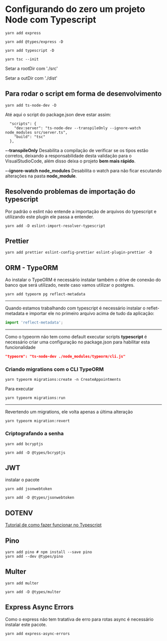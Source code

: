 # Configurando do zero um projeto Node com Typescript

```
yarn add express
```

```
yarn add @types/express -D
```

```
yarn add typescript -D
```

```
yarn tsc --init
```

Setar a rootDir com './src'

Setar a outDir com './dist'

## Para rodar o script em forma de desenvolvimento

```
yarn add ts-node-dev -D
```

Até aqui o script do package.json deve estar assim:

```
  "scripts": {
    "dev:server": "ts-node-dev --transpileOnly --ignore-watch node_modules src/server.ts",
    "build": "tsc"
  },
```

**--transpileOnly**
Desabilita a compilação de verificar se os tipos estão corretos, deixando a responsabilidade desta validação para o VisualStudioCode, além disso deixa o projeto **bem mais rápido**.

**--ignore-watch node_modules**
Desabilita o watch para não ficar escutando alterações na pasta **node_module**.

## Resolvendo problemas de importação do typescript

Por padrão o eslint não entende a importação de arquivos do typescript e utilizando este plugin ele passa a entender.

```
yarn add -D eslint-import-resolver-typescript
```

## Prettier

```shell
yarn add prettier eslint-config-prettier eslint-plugin-prettier -D
```

## ORM - TypeORM

Ao instalar o TypeORM é necessário instalar também o drive de conexão do banco que será utilizado, neste caso vamos utilizar o postgres.

```shell
yarn add typeorm pg reflect-metadata
```

---

Quando estamos trabalhando com typescript é necessário instalar o reflet-metadata e importar ele no primeiro arquivo acima de tudo da aplicação:

```typescript
import 'reflect-metadata';
```
---

Como o typeorm não tem como default executar scripts **typescript** é necessário criar uma configuração no package.json para habilitar esta funcionalidade

```json
"typeorm": "ts-node-dev ./node_modules/typeorm/cli.js"
```

### Criando migrations com o CLI TypeORM

```shell
yarn typeorm migrations:create -n CreateAppointments
```

Para executar
```shell
yarn typeorm migrations:run
```

---

Revertendo um migrations, ele volta apenas a última alteração

```shell
yarn typeorm migration:revert
```

### Criptografando a senha

```shell
yarn add bcryptjs
```

```shell
yarn add -D @types/bcryptjs
```

## JWT

instalar o pacote

```shell
yarn add jsonwebtoken
```

```shell
yarn add -D @types/jsonwebtoken
```

## DOTENV

[Tutorial de como fazer funcionar no Typescript](https://blog.morizyun.com/javascript/library-typescript-dotenv-environment-variable.html)

## Pino

```shell
yarn add pino # npm install --save pino
yarn add --dev @types/pino
```

## Multer

```shell
yarn add multer
```

```shell
yarn add -D @types/multer
```

## Express Async Errors

Como o express não tem tratativa de erro para rotas async é necessário instalar este pacote.

```shell
yarn add express-async-errors
```
